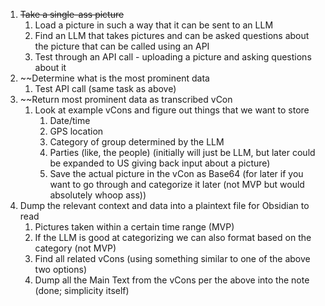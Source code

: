 1) ~~Take a single-ass picture~~ 
	1) Load a picture in such a way that it can be sent to an LLM
	2) Find an LLM that takes pictures and can be asked questions about the picture that can be called using an API
	3) Test through an API call - uploading a picture and asking questions about it
2) ~~Determine what is the most prominent data
	1) Test API call (same task as above)
3) ~~Return most prominent data as transcribed vCon
	1) Look at example vCons and figure out things that we want to store
		1) Date/time
		2) GPS location
		3) Category of group determined by the LLM
		4) Parties (like, the people) (initially will just be LLM, but later could be expanded to US giving back input about a picture)
		5) Save the actual picture in the vCon as Base64 (for later if you want to go through and categorize it later (not MVP but would absolutely whoop ass))
4) Dump the relevant context and data into a plaintext file for Obsidian to read
	1) Pictures taken within a certain time range (MVP)
	2) If the LLM is good at categorizing we can also format based on the category (not MVP)
	3) Find all related vCons (using something similar to one of the above two options)
	4) Dump all the Main Text from the vCons per the above into the note (done; simplicity itself)
